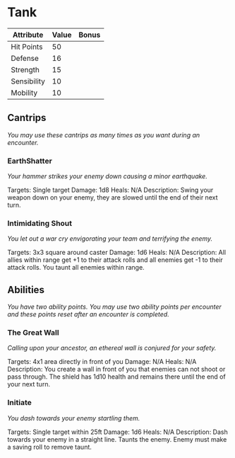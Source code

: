 # Tank

|Attribute|Value|Bonus|
|---|---|---|
|Hit Points|50|<center> </center>|
|Defense|16|<center> </center>|
|Strength|15|<center> </center>|
|Sensibility|10|<center> </center>|
|Mobility|10|<center> </center>|


## Cantrips
_You may use these cantrips as many times as you want during an encounter._

### EarthShatter

_Your hammer strikes your enemy down causing a minor earthquake._

Targets: Single target
Damage: 1d8
Heals: N/A
Description: Swing your weapon down on your enemy, they are slowed until the end of their next turn.

### Intimidating Shout

_You let out a war cry envigorating your team and terrifying the enemy._

Targets: 3x3 square around caster
Damage: 1d6
Heals: N/A
Description: All allies within range get +1 to their attack rolls and all enemies get -1 to their attack rolls. You taunt all enemies within range.

## Abilities
_You have two ability points.  You may use two ability points per encounter and these points reset after an encounter is completed._

### The Great Wall
_Calling upon your ancestor, an ethereal wall is conjured for your safety._

Targets: 4x1 area directly in front of you
Damage: N/A
Heals: N/A
Description: You create a wall in front of you that enemies can not shoot or pass through. The shield has 1d10 health and remains there until the end of your next turn.

### Initiate

_You dash towards your enemy startling them._

Targets: Single target within 25ft
Damage: 1d6
Heals: N/A
Description: Dash towards your enemy in a straight line. Taunts the enemy. Enemy must make a saving roll to remove taunt.
